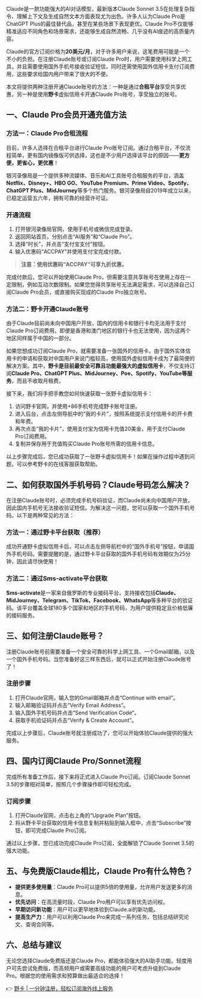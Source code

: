 Claude是一款功能强大的AI对话模型，最新版本Claude Sonnet 3.5在处理复杂指令、理解上下文及生成自然文本方面表现尤为出色。许多人认为Claude Pro是ChatGPT Plus的最佳替代品，甚至在某些场景下表现更优。Claude Pro不仅能够精准适应不同角色和场景需求，还能够生成自然流畅、几乎没有AI痕迹的高质量内容。

Claude的官方订阅价格为**20美元/月**，对于许多用户来说，这笔费用可能是一个不小的负担。在注册Claude账号或订阅Claude Pro时，用户需要使用科学上网工具，并且需要使用国外手机号接收验证短信，同时还需使用国外信用卡支付订阅费用，这些要求给国内用户带来了很大的不便。

本文将提供两种注册开通Claude账号的方法：一种是通过**合租平台**享受共享优惠，另一种是使用**野卡**虚拟信用卡开通Claude Pro账号，享受独立的账号。

## 一、Claude Pro会员开通充值方法

### 方法一：Claude Pro合租流程

目前，许多人选择在合租平台进行Claude Pro账号订阅。通过合租平台，不仅流程简单，更有国内镜像版可供选择，这也是不少用户选择该平台的原因——**更方便，更省心，更优惠**！

银河录像局是一个提供多种流媒体、音乐和AI工具账号合租服务的平台，涵盖**Netflix、Disney+、HBO GO、YouTube Premium、Prime Video、Spotify、ChatGPT Plus、MidJourney**等多个热门服务。银河录像局自2019年成立以来，已稳定运营五六年，拥有可靠的经营许可证。

### 开通流程

1. 打开银河录像局官网，使用手机号或微信完成登录。
2. 返回网站首页，分别点击“AI服务”和“Claude Pro”。
3. 选择“时长”，并点击“支付宝支付”按钮。
4. 输入优惠码“ACCPAY”并使用支付宝完成付款。

> **注意：使用优惠码“ACCPAY”可享九折优惠。**

完成付款后，您可以开始使用Claude Pro，但需要注意共享账号在使用上存在一定限制，例如互动次数限制。如果您觉得共享账号无法满足需求，可以选择自己订阅Claude Pro会员，或直接购买现成的Claude Pro独立账号。

### 方法二：野卡开通Claude账号

由于Claude目前尚未向中国用户开放，国内的信用卡和银行卡均无法用于支付Claude Pro订阅费用。即便是香港和澳门地区的银行卡也无法使用，因为这两个地区同样属于中国的一部分。

如果您想成功订阅Claude Pro，就需要准备一张国外的信用卡。由于国外实体信用卡的申请和获取对中国用户来说门槛较高，使用国外虚拟信用卡成为了最简便的解决方案。其中，**野卡是目前最安全可靠且功能最强大的虚拟信用卡**，不仅支持订阅**Claude Pro、ChatGPT Plus、MidJourney、Poe、Spotify、YouTube等服务**，而且不收取月租费。

接下来，我们将手把手教您如何快速获取一张野卡虚拟信用卡：

1. 访问野卡官网，并使用+86手机号完成野卡账号注册。
2. 进入后台，点击左侧导航中的“我的卡片”，按照系统提示支付信用卡的开卡费和年费。
3. 再次点击“我的卡片”，使用支付宝为信用卡充值20美金，用于支付Claude Pro订阅费用。
4. 复制并保存用于充值购买Claude Pro账号所需的信用卡信息。

以上步骤完成后，您已成功获取了一张野卡虚拟信用卡！如果在操作过程中遇到问题，可以参考野卡的在线客服获取帮助。

## 二、如何获取国外手机号码？Claude号码怎么解决？

在注册Claude账号时，必须完成手机号码验证，而Claude尚未向中国用户开放，因此国内手机号无法接收验证短信。为解决这一问题，您可以获取一个国外手机号码。以下是两种常见的方法：

### 方法一：通过野卡平台获取（推荐）

成功开通野卡虚拟信用卡后，可以点击左侧导航栏中的“国外手机号”按钮，申请国外手机号码。需要提醒的是，通过野卡平台获取的国外手机号码有效期仅为25分钟，因此请尽快使用！

### 方法二：通过Sms-activate平台获取

**Sms-activate**是一家来自俄罗斯的专业接码平台，支持接收包括**Claude、MidJourney、Telegram、TikTok、Facebook、WhatsApp**等多种平台的验证码。该平台覆盖全球180多个国家和地区的手机号码，为用户提供稳定且价格低廉的接码服务。

## 三、如何注册Claude账号？

注册Claude账号前需要准备一个安全可靠的科学上网工具、一个Gmail邮箱，以及一个国外手机号码。当您准备好这三样东西后，就可以正式开始注册Claude账号了！

### 注册步骤

1. 打开Claude官网，输入您的Gmail邮箱并点击“Continue with email”。
2. 输入邮箱验证码并点击“Verify Email Address”。
3. 输入国外手机号码并点击“Send Verification Code”。
4. 获取手机验证码并点击“Verify & Create Account”。

完成以上步骤后，Claude账号就注册成功了，您可以开始体验Claude提供的强大服务。

## 四、国内订阅Claude Pro/Sonnet流程

完成所有准备工作后，接下来将正式进入Claude Pro订阅。订阅Claude Sonnet 3.5的步骤相对简单，按照几个步骤操作即可轻松完成。

### 订阅步骤

1. 打开Claude官网，点击右上角的“Upgrade Plan”按钮。
2. 将从野卡平台获取的信用卡信息复制并粘贴到输入框中，点击“Subscribe”按钮，即可完成Claude Pro订阅。

通过以上步骤，您已成功完成Claude Pro订阅，全面解锁了Claude Sonnet 3.5的强大功能。

## 五、与免费版Claude相比，Claude Pro有什么特色？

- **提供更多使用量**：Claude Pro可以提供5倍的使用量，允许用户发送更多的消息。
- **优先访问**：在高流量时段，Claude Pro用户可以享有优先访问权。
- **早期访问新功能**：用户可以更早地体验到Claude.ai的新功能。
- **提高生产力**：用户可以利用Claude Pro来完成一系列任务，包括总结研究论文、查询合同等。

## 六、总结与建议

无论您选择Claude免费版还是Claude Pro，都能体验强大的AI助手功能。轻度用户可先尝试免费版，而高频用户或需要高级功能的用户可考虑升级到Claude Pro。根据您的使用需求和预算做出最适合的选择！

👉 [野卡 | 一分钟注册，轻松订阅海外线上服务](https://bit.ly/bewildcard)